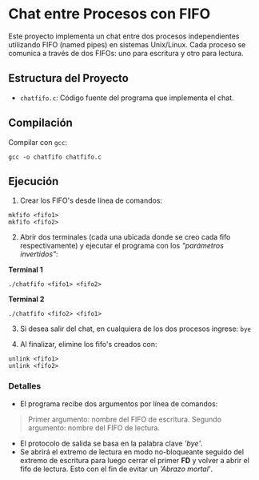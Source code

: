 # Chat entre Procesos con FIFO

 Este proyecto implementa un chat entre dos procesos independientes utilizando FIFO (named pipes) en sistemas Unix/Linux. Cada proceso se comunica a través de dos FIFOs: uno para escritura y otro para lectura.

## Estructura del Proyecto

- ```chatfifo.c```: Código fuente del programa que implementa el chat.

## Compilación

Compilar con ```gcc```:

```
gcc -o chatfifo chatfifo.c
```

## Ejecución
1. Crear los FIFO's desde línea de comandos:
```
mkfifo <fifo1>
mkfifo <fifo2>
```
2. Abrir dos terminales (cada una ubicada donde se creo cada fifo respectivamente) y ejecutar el programa con los _"parámetros invertidos"_:

**Terminal 1**
```
./chatfifo <fifo1> <fifo2>
```

**Terminal 2**
```
./chatfifo <fifo2> <fifo1>
```

3. Si desea salir del chat, en cualquiera de los dos procesos ingrese: ```bye```

4. Al finalizar, elimine los fifo's creados con:
```
unlink <fifo1>
unlink <fifo2>
```

### Detalles
- El programa recibe dos argumentos por línea de comandos:
> Primer argumento: nombre del FIFO de escritura.
> Segundo argumento: nombre del FIFO de lectura.
- El protocolo de salida se basa en la palabra clave _'bye'_.
- Se abrirá el extremo de lectura en modo no-bloqueante seguido del extremo de escritura para luego cerrar el primer **FD** y volver a abrir el fifo de lectura. Esto con el fin de evitar un _'Abrazo mortal'_.
